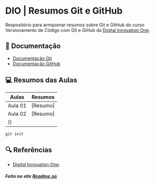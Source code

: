 
# DIO | Resumos Git e GitHub

Respositório para armazenar resumos sobre Git e GitHub do curso Versionamento de Código com Git e GiHub da [Digital Innovation One](https://www.dio.me/).

## 📃 Documentação
- [Documentação Git](https:///git-scm.com/doc)
- [Documentação GitHub](https://docs.github.com/)

## 💻 Resumos das Aulas
| Aulas | Resumos |
|-------|----------|
| Aula 01 | [Resumo]
| Aula 02 | [Resumo]
() |

```
git init
```

## 🔍 Referências
- [Digital Innovation One]().



##### Feito no site [Readme.so](https://readme.so/pt/editor)
